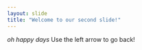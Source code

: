 ```yaml
---
layout: slide
title: "Welcome to our second slide!"
---
```

*oh happy days*
Use the left arrow to go back!
